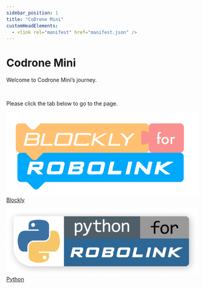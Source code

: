 ```yaml
---
sidebar_position: 1
title: "CoDrone Mini"
customHeadElements:
  - <link rel="manifest" href="manifest.json" />
---
```


<div className='docs_title'>
  <h1>Codrone Mini</h1>
</div>

<div className='level1_body'>

Welcome to Codrone Mini’s journey.

<br />

Please click the tab below to go to the page.   

<div className='level_image_column'>

  [![blockly](/img/CDM/new-Blockly-logo.png)](/docs/CoDroneMini/Blockly/)
  [Blockly](/docs/CoDroneMini/Blockly/)

  [![python](/img/CDM/Python-logo.png)](/docs/CoDroneMini/Python/)
  [Python](/docs/CoDroneMini/Python/)



</div>

<div id='blank'></div>

</div>